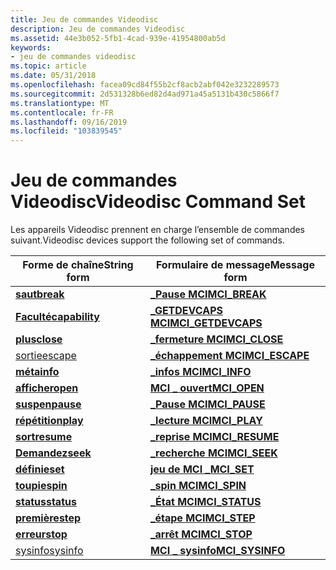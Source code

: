 ```yaml
---
title: Jeu de commandes Videodisc
description: Jeu de commandes Videodisc
ms.assetid: 44e3b052-5fb1-4cad-939e-41954800ab5d
keywords:
- jeu de commandes videodisc
ms.topic: article
ms.date: 05/31/2018
ms.openlocfilehash: facea09cd84f55b2cf8acb2abf042e3232289573
ms.sourcegitcommit: 2d531328b6ed82d4ad971a45a5131b430c5866f7
ms.translationtype: MT
ms.contentlocale: fr-FR
ms.lasthandoff: 09/16/2019
ms.locfileid: "103839545"
---
```

# <a name="videodisc-command-set"></a><span data-ttu-id="56ce9-104">Jeu de commandes Videodisc</span><span class="sxs-lookup"><span data-stu-id="56ce9-104">Videodisc Command Set</span></span>

<span data-ttu-id="56ce9-105">Les appareils Videodisc prennent en charge l’ensemble de commandes suivant.</span><span class="sxs-lookup"><span data-stu-id="56ce9-105">Videodisc devices support the following set of commands.</span></span>



| <span data-ttu-id="56ce9-106">Forme de chaîne</span><span class="sxs-lookup"><span data-stu-id="56ce9-106">String form</span></span>                      | <span data-ttu-id="56ce9-107">Formulaire de message</span><span class="sxs-lookup"><span data-stu-id="56ce9-107">Message form</span></span>                              |
|----------------------------------|-------------------------------------------|
| [<span data-ttu-id="56ce9-108">**saut**</span><span class="sxs-lookup"><span data-stu-id="56ce9-108">**break**</span></span>](break.md)           | [<span data-ttu-id="56ce9-109">**\_Pause MCI**</span><span class="sxs-lookup"><span data-stu-id="56ce9-109">**MCI\_BREAK**</span></span>](mci-break.md)           |
| [<span data-ttu-id="56ce9-110">**Faculté**</span><span class="sxs-lookup"><span data-stu-id="56ce9-110">**capability**</span></span>](capability.md) | [<span data-ttu-id="56ce9-111">**\_GETDEVCAPS MCI**</span><span class="sxs-lookup"><span data-stu-id="56ce9-111">**MCI\_GETDEVCAPS**</span></span>](mci-getdevcaps.md) |
| [<span data-ttu-id="56ce9-112">**plus**</span><span class="sxs-lookup"><span data-stu-id="56ce9-112">**close**</span></span>](close.md)           | [<span data-ttu-id="56ce9-113">**\_fermeture MCI**</span><span class="sxs-lookup"><span data-stu-id="56ce9-113">**MCI\_CLOSE**</span></span>](mci-close.md)           |
| [<span data-ttu-id="56ce9-114">sortie</span><span class="sxs-lookup"><span data-stu-id="56ce9-114">escape</span></span>](escape.md)             | [<span data-ttu-id="56ce9-115">**\_échappement MCI**</span><span class="sxs-lookup"><span data-stu-id="56ce9-115">**MCI\_ESCAPE**</span></span>](mci-escape.md)         |
| [<span data-ttu-id="56ce9-116">**méta**</span><span class="sxs-lookup"><span data-stu-id="56ce9-116">**info**</span></span>](info.md)             | [<span data-ttu-id="56ce9-117">**\_infos MCI**</span><span class="sxs-lookup"><span data-stu-id="56ce9-117">**MCI\_INFO**</span></span>](mci-info.md)             |
| [<span data-ttu-id="56ce9-118">**afficher**</span><span class="sxs-lookup"><span data-stu-id="56ce9-118">**open**</span></span>](open.md)             | [<span data-ttu-id="56ce9-119">**MCI \_ ouvert**</span><span class="sxs-lookup"><span data-stu-id="56ce9-119">**MCI\_OPEN**</span></span>](mci-open.md)             |
| [<span data-ttu-id="56ce9-120">**suspen**</span><span class="sxs-lookup"><span data-stu-id="56ce9-120">**pause**</span></span>](pause.md)           | [<span data-ttu-id="56ce9-121">**\_Pause MCI**</span><span class="sxs-lookup"><span data-stu-id="56ce9-121">**MCI\_PAUSE**</span></span>](mci-pause.md)           |
| [<span data-ttu-id="56ce9-122">**répétition**</span><span class="sxs-lookup"><span data-stu-id="56ce9-122">**play**</span></span>](play.md)             | [<span data-ttu-id="56ce9-123">**\_lecture MCI**</span><span class="sxs-lookup"><span data-stu-id="56ce9-123">**MCI\_PLAY**</span></span>](mci-play.md)             |
| [<span data-ttu-id="56ce9-124">**sort**</span><span class="sxs-lookup"><span data-stu-id="56ce9-124">**resume**</span></span>](resume.md)         | [<span data-ttu-id="56ce9-125">**\_reprise MCI**</span><span class="sxs-lookup"><span data-stu-id="56ce9-125">**MCI\_RESUME**</span></span>](mci-resume.md)         |
| [<span data-ttu-id="56ce9-126">**Demandez**</span><span class="sxs-lookup"><span data-stu-id="56ce9-126">**seek**</span></span>](seek.md)             | [<span data-ttu-id="56ce9-127">**\_recherche MCI**</span><span class="sxs-lookup"><span data-stu-id="56ce9-127">**MCI\_SEEK**</span></span>](mci-seek.md)             |
| [<span data-ttu-id="56ce9-128">**définie**</span><span class="sxs-lookup"><span data-stu-id="56ce9-128">**set**</span></span>](set.md)               | [<span data-ttu-id="56ce9-129">**jeu de MCI \_**</span><span class="sxs-lookup"><span data-stu-id="56ce9-129">**MCI\_SET**</span></span>](mci-set.md)               |
| [<span data-ttu-id="56ce9-130">**toupie**</span><span class="sxs-lookup"><span data-stu-id="56ce9-130">**spin**</span></span>](spin.md)             | [<span data-ttu-id="56ce9-131">**\_spin MCI**</span><span class="sxs-lookup"><span data-stu-id="56ce9-131">**MCI\_SPIN**</span></span>](mci-spin.md)             |
| [<span data-ttu-id="56ce9-132">**status**</span><span class="sxs-lookup"><span data-stu-id="56ce9-132">**status**</span></span>](status.md)         | [<span data-ttu-id="56ce9-133">**\_État MCI**</span><span class="sxs-lookup"><span data-stu-id="56ce9-133">**MCI\_STATUS**</span></span>](mci-status.md)         |
| [<span data-ttu-id="56ce9-134">**première**</span><span class="sxs-lookup"><span data-stu-id="56ce9-134">**step**</span></span>](step.md)             | [<span data-ttu-id="56ce9-135">**\_étape MCI**</span><span class="sxs-lookup"><span data-stu-id="56ce9-135">**MCI\_STEP**</span></span>](mci-step.md)             |
| [<span data-ttu-id="56ce9-136">**erreur**</span><span class="sxs-lookup"><span data-stu-id="56ce9-136">**stop**</span></span>](stop.md)             | [<span data-ttu-id="56ce9-137">**\_arrêt MCI**</span><span class="sxs-lookup"><span data-stu-id="56ce9-137">**MCI\_STOP**</span></span>](mci-stop.md)             |
| [<span data-ttu-id="56ce9-138">sysinfo</span><span class="sxs-lookup"><span data-stu-id="56ce9-138">sysinfo</span></span>](sysinfo.md)           | [<span data-ttu-id="56ce9-139">**MCI \_ sysinfo**</span><span class="sxs-lookup"><span data-stu-id="56ce9-139">**MCI\_SYSINFO**</span></span>](mci-sysinfo.md)       |



 

 

 




